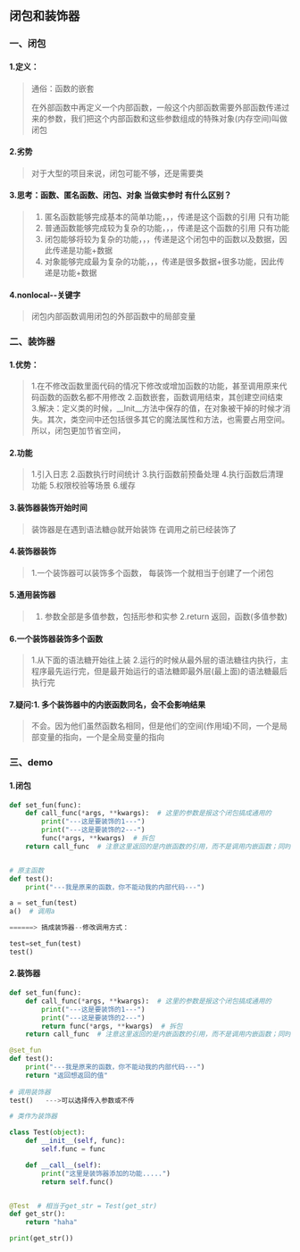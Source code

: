 ## 闭包和装饰器

### 一、闭包

#### 1.定义：

> 通俗：函数的嵌套
>
> 在外部函数中再定义一个内部函数，一般这个内部函数需要外部函数传递过来的参数，我们把这个内部函数和这些参数组成的特殊对象(内存空间)叫做闭包

#### 2.劣势

> 对于大型的项目来说，闭包可能不够，还是需要类

#### 3.思考：函数、匿名函数、闭包、对象 当做实参时 有什么区别？
> 1. 匿名函数能够完成基本的简单功能，，，传递是这个函数的引用 只有功能
> 2. 普通函数能够完成较为复杂的功能，，，传递是这个函数的引用 只有功能
> 3. 闭包能够将较为复杂的功能，，，传递是这个闭包中的函数以及数据，因此传递是功能+数据
> 4. 对象能够完成最为复杂的功能，，，传递是很多数据+很多功能，因此传递是功能+数据
#### 4.nonlocal--关键字
> 闭包内部函数调用闭包的外部函数中的局部变量

### 二、装饰器
#### 1.优势：
> 1.在不修改函数里面代码的情况下修改或增加函数的功能，甚至调用原来代码函数的函数名都不用修改
> 2.函数嵌套，函数调用结束，其创建空间结束
> 3.解决：定义类的时候，__Init__方法中保存的值，在对象被干掉的时候才消失。其次，类空间中还包括很多其它的魔法属性和方法，也需要占用空间。所以，闭包更加节省空间，


#### 2.功能
> 1.引入日志
> 2.函数执行时间统计
> 3.执行函数前预备处理
> 4.执行函数后清理功能
> 5.权限校验等场景
> 6.缓存
#### 3.装饰器装饰开始时间
> 装饰器是在遇到语法糖@就开始装饰
> 在调用之前已经装饰了
#### 4.装饰器装饰
> 1.一个装饰器可以装饰多个函数， 每装饰一个就相当于创建了一个闭包
#### 5.通用装饰器
> 1. 参数全部是多值参数，包括形参和实参
> 2.return 返回，函数(多值参数)
#### 6.一个装饰器装饰多个函数
> 1.从下面的语法糖开始往上装
> 2.运行的时候从最外层的语法糖往内执行，主程序最先运行完，但是最开始运行的语法糖即最外层(最上面)的语法糖最后执行完
#### 7.疑问:1. 多个装饰器中的内嵌函数同名，会不会影响结果
> 不会。因为他们虽然函数名相同，但是他们的空间(作用域)不同，一个是局部变量的指向，一个是全局变量的指向

### 三、demo
#### 1.闭包
```Python
def set_fun(func):
    def call_func(*args, **kwargs):  # 这里的参数是报这个闭包搞成通用的
        print("---这是要装饰的1---")
        print("---这是要装饰的2---")
        func(*args, **kwargs)  # 拆包
    return call_func  # 注意这里返回的是内嵌函数的引用，而不是调用内嵌函数；同时注意return的缩进是和谁对齐


# 原主函数
def test():
    print("---我是原来的函数，你不能动我的内部代码---")

a = set_fun(test)
a()  # 调用a

======> 搞成装饰器--修改调用方式：

test=set_fun(test)
test()

```

#### 2.装饰器

```Python
def set_fun(func):
    def call_func(*args, **kwargs):  # 这里的参数是报这个闭包搞成通用的
        print("---这是要装饰的1---")
        print("---这是要装饰的2---")
        return func(*args, **kwargs)  # 拆包
    return call_func  # 注意这里返回的是内嵌函数的引用，而不是调用内嵌函数；同时注意return的缩进是和谁对齐

@set_fun
def test():
    print("---我是原来的函数，你不能动我的内部代码---")
    return "返回想返回的值"
    
# 调用装饰器
test()   --->可以选择传入参数或不传
```

```python
# 类作为装饰器

class Test(object):
	def __init__(self, func):
		self.func = func

	def __call__(self):
		print("这里是装饰器添加的功能.....")
		return self.func()


@Test  # 相当于get_str = Test(get_str)
def get_str():
	return "haha"

print(get_str())
```

